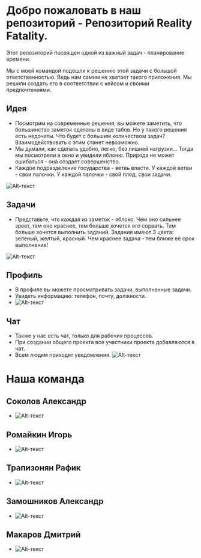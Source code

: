 # Добро пожаловать  в наш репозиторий - Репозиторий Reality Fatality.

Этот репозиторий посвящен одной из важный задач - планирование времени.

Мы с моей командой подошли к решению этой задачи с большой ответственностью. Ведь нам самим не хватает такого приложения. Мы решили создать его в соответствии с кейсом и своими предпочтениями.

## Идея

* Посмотрим на современные решения, вы можете заметить, что большинство заметок сделаны в виде табов. Но у такого решения есть недочеты. Что будет с большим количеством задач? Взаимодействовать с этим станет невозможно. 
* Мы думали, как сделать удобно, легко, без лишней нагрузки... Тогда мы посмотрели в окно и увидели яблоню. Природа не может ошибаться - она создает совершенство. 
* Каждое подразделение государства - ветвь власти.  У каждой ветви - свои палочки. У каждой палочки - свой плод, свои задачи.


![Alt-текст](https://github.com/mentoster/digital_breakthrough/blob/master/assets/images/graf.png?raw=true)

## Задачи 
* Представьте, что каждая из заметок - яблоко. Чем оно сильнее зреет, тем оно краснее, тем больше хочется его сорвать. Тем больше хочется выполнить заданий. 
Задания имеют 3 цвета: зеленый, желтый, красный.  Чем краснее задача - тем ближе её срок выполнения!


![Alt-текст](https://github.com/mentoster/digital_breakthrough/blob/master/%D0%9E%20%D0%BF%D1%80%D0%BE%D0%B5%D0%BA%D1%82%D0%B5/screenshots/unknown.png?raw=true)

## Профиль 
* В профиле вы можете  просматривать задачи, выполненные задачи.
* Увидеть информацию:  телефон, почту, должности.
* ![Alt-текст](https://github.com/mentoster/digital_breakthrough/blob/master/%D0%9E%20%D0%BF%D1%80%D0%BE%D0%B5%D0%BA%D1%82%D0%B5/screenshots/1.png?raw=true)

## Чат
* Также у нас есть чат, только для рабочих процессов. 
* При создании общего проекта все участники проекта добавляются в чат.
* Всем людям приходят уведомления. 
![Alt-текст](https://github.com/mentoster/digital_breakthrough/blob/master/%D0%9E%20%D0%BF%D1%80%D0%BE%D0%B5%D0%BA%D1%82%D0%B5/screenshots/notebooks.png?raw=true)

# Наша команда 
## Соколов Александр  
* ![Alt-текст](https://github.com/mentoster/digital_breakthrough/blob/master/%D0%9E%20%D0%BF%D1%80%D0%BE%D0%B5%D0%BA%D1%82%D0%B5/screenshots/%D0%90%D0%BB%D0%B5%D0%BA%D1%81%D0%B0%D0%BD%D0%B4%D0%BE%20%D0%A1%D0%BE%D0%BA%D0%BE%D0%BB%D0%BE%D0%B2.jpg?raw=true)
##  Ромайкин Игорь  
* ![Alt-текст](https://github.com/mentoster/digital_breakthrough/blob/master/%D0%9E%20%D0%BF%D1%80%D0%BE%D0%B5%D0%BA%D1%82%D0%B5/screenshots/%D0%98.%20%D0%A0%D0%BE%D0%BC%D0%B0%D0%B9%D0%BA%D0%B8%D0%BD%20.png?raw=true)
## Трапизонян Рафик 
* ![Alt-текст](https://github.com/mentoster/digital_breakthrough/blob/master/%D0%9E%20%D0%BF%D1%80%D0%BE%D0%B5%D0%BA%D1%82%D0%B5/screenshots/%D0%A0.%D0%A2%D1%80%D0%B0%D0%BF%D0%B8%D0%B7%D0%BE%D0%BD%D1%8F%D0%BD.png?raw=true)
## Замошников Александр  
* ![Alt-текст](https://github.com/mentoster/digital_breakthrough/blob/master/%D0%9E%20%D0%BF%D1%80%D0%BE%D0%B5%D0%BA%D1%82%D0%B5/screenshots/%D0%90.%D0%97%D0%B0%D0%BC%D0%BE%D1%88%D0%BD%D0%B8%D0%BA%D0%BE%D0%B2.jpg?raw=true)
## Макаров Дмитрий  
* ![Alt-текст](https://github.com/mentoster/digital_breakthrough/blob/master/%D0%9E%20%D0%BF%D1%80%D0%BE%D0%B5%D0%BA%D1%82%D0%B5/screenshots/%D0%9C%D0%B0%D0%BA%D0%B0%D1%80%D0%BE%D0%B2%20%D0%94%D0%BC%D0%B8%D1%82%D1%80%D0%B8%D0%B9.jpg?raw=true)
